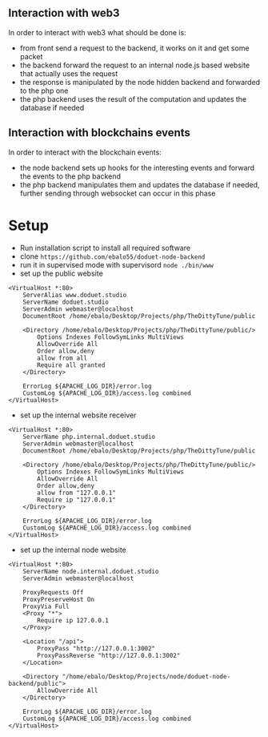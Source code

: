 ## Interaction with web3
In order to interact with web3 what should be done is:
- from front send a request to the backend, it works on it and get some packet
- the backend forward the request to an internal node.js based website that actually uses the request
- the response is manipulated by the node hidden backend and forwarded to the php one
- the php backend uses the result of the computation and updates the database if needed

## Interaction with blockchains events
In order to interact with the blockchain events:
- the node backend sets up hooks for the interesting events and forward the events to the php backend
- the php backend manipulates them and updates the database if needed, further sending through websocket can occur in this phase


# Setup
* Run installation script to install all required software
* clone `https://github.com/ebalo55/doduet-node-backend`
* run it in supervised mode with supervisord `node ./bin/www`
* set up the public website
```apacheconf
<VirtualHost *:80>
    ServerAlias www.doduet.studio
    ServerName doduet.studio
    ServerAdmin webmaster@localhost
    DocumentRoot /home/ebalo/Desktop/Projects/php/TheDittyTune/public
    
    <Directory /home/ebalo/Desktop/Projects/php/TheDittyTune/public/>
        Options Indexes FollowSymLinks MultiViews
        AllowOverride All
        Order allow,deny
        allow from all
        Require all granted
    </Directory>
    
    ErrorLog ${APACHE_LOG_DIR}/error.log
    CustomLog ${APACHE_LOG_DIR}/access.log combined
</VirtualHost>
```
* set up the internal website receiver
```apacheconf
<VirtualHost *:80>
    ServerName php.internal.doduet.studio
    ServerAdmin webmaster@localhost
    DocumentRoot /home/ebalo/Desktop/Projects/php/TheDittyTune/public
    
    <Directory /home/ebalo/Desktop/Projects/php/TheDittyTune/public/>
        Options Indexes FollowSymLinks MultiViews
        AllowOverride All
        Order allow,deny
        allow from "127.0.0.1"
        Require ip "127.0.0.1"
    </Directory>
    
    ErrorLog ${APACHE_LOG_DIR}/error.log
    CustomLog ${APACHE_LOG_DIR}/access.log combined
</VirtualHost>
```
* set up the internal node website
```apacheconf
<VirtualHost *:80>
    ServerName node.internal.doduet.studio
    ServerAdmin webmaster@localhost
    
    ProxyRequests Off
    ProxyPreserveHost On
    ProxyVia Full
    <Proxy "*">
        Require ip 127.0.0.1
    </Proxy>
    
    <Location "/api">
        ProxyPass "http://127.0.0.1:3002"
        ProxyPassReverse "http://127.0.0.1:3002"
    </Location>
    
    <Directory "/home/ebalo/Desktop/Projects/node/doduet-node-backend/public">
        AllowOverride All
    </Directory>
    
    ErrorLog ${APACHE_LOG_DIR}/error.log
    CustomLog ${APACHE_LOG_DIR}/access.log combined
</VirtualHost>
```
